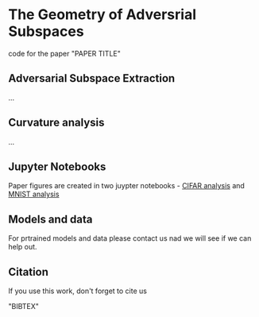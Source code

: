 # The Geometry of Adversrial Subspaces

code for the paper "PAPER TITLE"

## Adversarial Subspace Extraction

...

## Curvature analysis

...

## Jupyter Notebooks

Paper figures are created in two juypter notebooks - [CIFAR analysis](https://github.com/david-schu/AdversarialDecomposition/blob/camera_ready/analysis_notebooks/cifar_analysis.ipynb) and [MNIST analysis](https://github.com/david-schu/AdversarialDecomposition/blob/camera_ready/analysis_notebooks/mnist_analysis.ipynb)

## Models and data

For prtrained models and data please contact us nad we will see if we can help out.

## Citation
If you use this work, don't forget to cite us

"BIBTEX"
